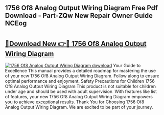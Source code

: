 ## 1756 Of8 Analog Output Wiring Diagram Free Pdf Download - Part-ZQw New Repair Owner Guide NCEog

# <h2><a href="http://dfhfhx.blite.top/?on=1756+Of8+Analog+Output+Wiring+Diagram">🔗Download New 👉🔴 1756 Of8 Analog Output Wiring Diagram</a></h2>

[![1756 Of8 Analog Output Wiring Diagram download](https://i.imgur.com/lujVjoI.png)](http://dfhfhx.blite.top/?on=1756+Of8+Analog+Output+Wiring+Diagram)
Your Guide to Excellence This manual provides a detailed roadmap for mastering the use of your new 1756 Of8 Analog Output Wiring Diagram. Follow along to ensure optimal performance and enjoyment. Safety Precautions for Children 1756 Of8 Analog Output Wiring Diagram This product is not suitable for children under age and should be used with adult supervision. With features like list of features, your new 1756 Of8 Analog Output Wiring Diagram empowers you to achieve exceptional results. Thank You for Choosing 1756 Of8 Analog Output Wiring Diagram. We are excited to be part of your journey.
